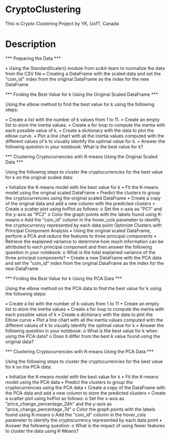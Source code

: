 # CryptoClustering
This is Crypto Clustering Project by YK, UofT, Canada

# Description

*** Preparing the Data ***

•	Using the StandardScaler() module from scikit-learn to normalize the data from the CSV file
•	Creating a DataFrame with the scaled data and set the "coin_id" index from the original DataFrame as the index for the new DataFrame

*** Finding the Best Value for k Using the Original Scaled DataFrame ***

Using the elbow method to find the best value for k using the following steps:

•	Create a list with the number of k values from 1 to 11.
•	Create an empty list to store the inertia values.
•	Create a for loop to compute the inertia with each possible value of k.
•	Create a dictionary with the data to plot the elbow curve.
•	Plot a line chart with all the inertia values computed with the different values of k to visually identify the optimal value for k.
•	Answer the following question in your notebook: What is the best value for k?

*** Clustering Cryptocurrencies with K-means Using the Original Scaled Data ***

Using the following steps to cluster the cryptocurrencies for the best value for k on the original scaled data:

•	Initialize the K-means model with the best value for k
•	Fit the K-means model using the original scaled DataFrame
•	Predict the clusters to group the cryptocurrencies using the original scaled DataFrame
•	Create a copy of the original data and add a new column with the predicted clusters
•	Create a scatter plot using hvPlot as follows:
  o	Set the x-axis as "PC1" and the y-axis as "PC2"
  o	Color the graph points with the labels found using K-means
  o	Add the "coin_id" column in the hover_cols parameter to identify the cryptocurrency represented by each data point
Optimize Clusters with Principal Component Analysis
•	Using the original scaled DataFrame, perform a PCA and reduce the features to three principal components
•	Retrieve the explained variance to determine how much information can be attributed to each principal component and then answer the following question in your notebook:
  o	What is the total explained variance of the three principal components?
•	Create a new DataFrame with the PCA data and set the "coin_id" index from the original DataFrame as the index for the new DataFrame

*** Finding the Best Value for k Using the PCA Data ***

Using the elbow method on the PCA data to find the best value for k using the following steps:

•	Create a list with the number of k-values from 1 to 11
•	Create an empty list to store the inertia values
•	Create a for loop to compute the inertia with each possible value of k
•	Create a dictionary with the data to plot the Elbow curve
•	Plot a line chart with all the inertia values computed with the different values of k to visually identify the optimal value for k
•	Answer the following question in your notebook:
  o	What is the best value for k when using the PCA data?
  o	Does it differ from the best k value found using the original data?

*** Clustering Cryptocurrencies with K-means Using the PCA Data ***

Using the following steps to cluster the cryptocurrencies for the best value for k on the PCA data:

•	Initialize the K-means model with the best value for k
•	Fit the K-means model using the PCA data
•	Predict the clusters to group the cryptocurrencies using the PCA data
•	Create a copy of the DataFrame with the PCA data and add a new column to store the predicted clusters
•	Create a scatter plot using hvPlot as follows:
  o	Set the x-axis as "price_change_percentage_24h" and the y-axis as "price_change_percentage_7d"
  o	Color the graph points with the labels found using K-means
  o	Add the "coin_id" column in the hover_cols parameter to identify the cryptocurrency represented by each data point
•	Answer the following question:
  o	What is the impact of using fewer features to cluster the data using K-Means?

